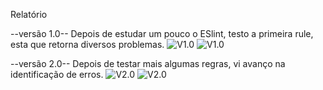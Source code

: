 Relatório

--versão 1.0--
Depois de estudar um pouco o ESlint, testo a primeira rule, esta que retorna diversos problemas.
![V1.0](img/codeV1.png)
![V1.0](img/errorV1.png)

--versão 2.0--
Depois de testar mais algumas regras, vi avanço na identificação de erros.
![V2.0](img/codeV2.png)
![V2.0](img/errorV2.png)





